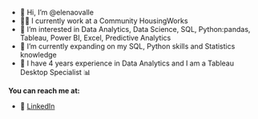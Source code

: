 - 👋 Hi, I’m @elenaovalle
- 👩‍💼 I currently work at a Community HousingWorks
- 👀 I’m interested in Data Analytics, Data Science, SQL, Python:pandas, Tableau, Power BI, Excel, Predictive Analytics
- 🍎 I’m currently expanding on my SQL, Python skills and Statistics knowledge
- 🌊 I have 4 years experience in Data Analytics and I am a Tableau Desktop Specialist 📊

**You can reach me at:**
- 🔗 [LinkedIn](www.linkedin.com/in/elena-ovalle-24573512)


<!---
elenaovalle/elenaovalle is a ✨ special ✨ repository because its `README.md` (this file) appears on your GitHub profile.
You can click the Preview link to take a look at your changes.
--->
